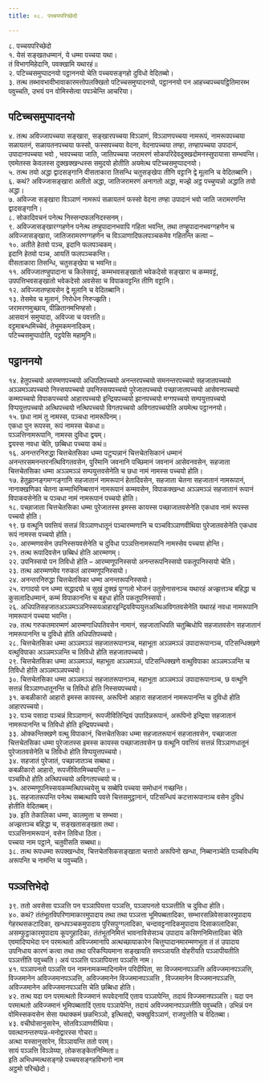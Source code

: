 ```yaml
---
title: ०८. पच्चयपरिच्छेदो

---
```

८. पच्चयपरिच्छेदो  
१. येसं सङ्खतधम्मानं, ये धम्मा पच्चया यथा।  
तं विभागमिहेदानि, पवक्खामि यथारहं॥  
२. पटिच्चसमुप्पादनयो पट्ठाननयो चेति पच्चयसङ्गहो दुविधो वेदितब्बो।  
३. तत्थ तब्भावभावीभावाकारमत्तोपलक्खितो पटिच्चसमुप्पादनयो, पट्ठाननयो पन आहच्चपच्चयट्ठितिमारब्भ पवुच्चति, उभयं पन वोमिस्सेत्वा पपञ्चेन्ति आचरिया।  


## पटिच्चसमुप्पादनयो

४. तत्थ अविज्जापच्चया सङ्खारा, सङ्खारपच्चया विञ्ञाणं, विञ्ञाणपच्चया नामरूपं, नामरूपपच्चया सळायतनं, सळायतनपच्चया फस्सो, फस्सपच्चया वेदना, वेदनापच्चया तण्हा, तण्हापच्चया उपादानं, उपादानपच्चया भवो , भवपच्चया जाति, जातिपच्चया जरामरणं सोकपरिदेवदुक्खदोमनस्सुपायासा सम्भवन्ति। एवमेतस्स केवलस्स दुक्खक्खन्धस्स समुदयो होतीति अयमेत्थ पटिच्चसमुप्पादनयो।  
५. तत्थ तयो अद्धा द्वादसङ्गानि वीसताकारा तिसन्धि चतुसङ्खेपा तीणि वट्टानि द्वे मूलानि च वेदितब्बानि।  
६. कथं? अविज्जासङ्खारा अतीतो अद्धा, जातिजरामरणं अनागतो अद्धा, मज्झे अट्ठ पच्चुप्पन्नो अद्धाति तयो अद्धा।  
७. अविज्जा सङ्खारा विञ्ञाणं नामरूपं सळायतनं फस्सो वेदना तण्हा उपादानं भवो जाति जरामरणन्ति द्वादसङ्गानि।  
८. सोकादिवचनं पनेत्थ निस्सन्दफलनिदस्सनम्।  
९. अविज्जासङ्खारग्गहणेन पनेत्थ तण्हुपादानभवापि गहिता भवन्ति, तथा तण्हुपादानभवग्गहणेन च अविज्जासङ्खारा, जातिजरामरणग्गहणेन च विञ्ञाणादिफलपञ्चकमेव गहितन्ति कत्वा –  
१०. अतीते हेतवो पञ्च, इदानि फलपञ्चकम्।  
इदानि हेतवो पञ्च, आयतिं फलपञ्चकन्ति।  
वीसताकारा तिसन्धि, चतुसङ्खेपा च भवन्ति॥  
११. अविज्जातण्हुपादाना च किलेसवट्टं, कम्मभवसङ्खातो भवेकदेसो सङ्खारा च कम्मवट्टं, उपपत्तिभवसङ्खातो भवेकदेसो अवसेसा च विपाकवट्टन्ति तीणि वट्टानि।  
१२. अविज्जातण्हावसेन द्वे मूलानि च वेदितब्बानि।  
१३. तेसमेव च मूलानं, निरोधेन निरुज्झति।  
जरामरणमुच्छाय, पीळितानमभिण्हसो।  
आसवानं समुप्पादा, अविज्जा च पवत्तति॥  
वट्टमाबन्धमिच्चेवं, तेभूमकमनादिकम्।  
पटिच्चसमुप्पादोति, पट्ठपेसि महामुनि॥  


## पट्ठाननयो

१४. हेतुपच्चयो आरम्मणपच्चयो अधिपतिपच्चयो अनन्तरपच्चयो समनन्तरपच्चयो सहजातपच्चयो अञ्ञमञ्ञपच्चयो निस्सयपच्चयो उपनिस्सयपच्चयो पुरेजातपच्चयो पच्छाजातपच्चयो आसेवनपच्चयो कम्मपच्चयो विपाकपच्चयो आहारपच्चयो इन्द्रियपच्चयो झानपच्चयो मग्गपच्चयो सम्पयुत्तपच्चयो विप्पयुत्तपच्चयो अत्थिपच्चयो नत्थिपच्चयो विगतपच्चयो अविगतपच्चयोति अयमेत्थ पट्ठाननयो।  
१५. छधा नामं तु नामस्स, पञ्चधा नामरूपिनम्।  
एकधा पुन रूपस्स, रूपं नामस्स चेकधा॥  
पञ्ञत्तिनामरूपानि, नामस्स दुविधा द्वयम्।  
द्वयस्स नवधा चेति, छब्बिधा पच्चया कथं॥  
१६. अनन्तरनिरुद्धा चित्तचेतसिका धम्मा पटुप्पन्नानं चित्तचेतसिकानं धम्मानं अनन्तरसमनन्तरनत्थिविगतवसेन, पुरिमानि जवनानि पच्छिमानं जवनानं आसेवनवसेन, सहजाता चित्तचेतसिका धम्मा अञ्ञमञ्ञं सम्पयुत्तवसेनेति च छधा नामं नामस्स पच्चयो होति।  
१७. हेतुझानङ्गमग्गङ्गानि सहजातानं नामरूपानं हेतादिवसेन, सहजाता चेतना सहजातानं नामरूपानं, नानाक्खणिका चेतना कम्माभिनिब्बत्तानं नामरूपानं कम्मवसेन, विपाकक्खन्धा अञ्ञमञ्ञं सहजातानं रूपानं विपाकवसेनेति च पञ्चधा नामं नामरूपानं पच्चयो होति।  
१८. पच्छाजाता चित्तचेतसिका धम्मा पुरेजातस्स इमस्स कायस्स पच्छाजातवसेनेति एकधाव नामं रूपस्स पच्चयो होति।  
१९. छ वत्थूनि पवत्तियं सत्तन्नं विञ्ञाणधातूनं पञ्चारम्मणानि च पञ्चविञ्ञाणवीथिया पुरेजातवसेनेति एकधाव रूपं नामस्स पच्चयो होति।  
२०. आरम्मणवसेन उपनिस्सयवसेनेति च दुविधा पञ्ञत्तिनामरूपानि नामस्सेव पच्चया होन्ति।  
२१. तत्थ रूपादिवसेन छब्बिधं होति आरम्मणम्।  
२२. उपनिस्सयो पन तिविधो होति – आरम्मणूपनिस्सयो अनन्तरूपनिस्सयो पकतूपनिस्सयो चेति।  
२३. तत्थ आरम्मणमेव गरुकतं आरम्मणूपनिस्सयो।  
२४. अनन्तरनिरुद्धा चित्तचेतसिका धम्मा अनन्तरूपनिस्सयो।  
२५. रागादयो पन धम्मा सद्धादयो च सुखं दुक्खं पुग्गलो भोजनं उतुसेनासनञ्च यथारहं अज्झत्तञ्च बहिद्धा च कुसलादिधम्मानं, कम्मं विपाकानन्ति च बहुधा होति पकतूपनिस्सयो।  
२६. अधिपतिसहजातअञ्ञमञ्ञनिस्सयआहारइन्द्रियविप्पयुत्तअत्थिअविगतवसेनेति यथारहं नवधा नामरूपानि नामरूपानं पच्चया भवन्ति।  
२७. तत्थ गरुकतमारम्मणं आरम्मणाधिपतिवसेन नामानं, सहजाताधिपति चतुब्बिधोपि सहजातवसेन सहजातानं नामरूपानन्ति च दुविधो होति अधिपतिपच्चयो।  
२८. चित्तचेतसिका धम्मा अञ्ञमञ्ञं सहजातरूपानञ्च, महाभूता अञ्ञमञ्ञं उपादारूपानञ्च, पटिसन्धिक्खणे वत्थुविपाका अञ्ञमञ्ञन्ति च तिविधो होति सहजातपच्चयो।  
२९. चित्तचेतसिका धम्मा अञ्ञमञ्ञं, महाभूता अञ्ञमञ्ञं, पटिसन्धिक्खणे वत्थुविपाका अञ्ञमञ्ञन्ति च तिविधो होति अञ्ञमञ्ञपच्चयो।  
३०. चित्तचेतसिका धम्मा अञ्ञमञ्ञं सहजातरूपानञ्च, महाभूता अञ्ञमञ्ञं उपादारूपानञ्च, छ वत्थूनि सत्तन्नं विञ्ञाणधातूनन्ति च तिविधो होति निस्सयपच्चयो।  
३१. कबळीकारो आहारो इमस्स कायस्स, अरूपिनो आहारा सहजातानं नामरूपानन्ति च दुविधो होति आहारपच्चयो।  
३२. पञ्च पसादा पञ्चन्नं विञ्ञाणानं, रूपजीवितिन्द्रियं उपादिन्नरूपानं, अरूपिनो इन्द्रिया सहजातानं नामरूपानन्ति च तिविधो होति इन्द्रियपच्चयो।  
३३. ओक्कन्तिक्खणे वत्थु विपाकानं, चित्तचेतसिका धम्मा सहजातरूपानं सहजातवसेन, पच्छाजाता चित्तचेतसिका धम्मा पुरेजातस्स इमस्स कायस्स पच्छाजातवसेन छ वत्थूनि पवत्तियं सत्तन्नं विञ्ञाणधातूनं पुरेजातवसेनेति च तिविधो होति विप्पयुत्तपच्चयो।  
३४. सहजातं पुरेजातं, पच्छाजातञ्च सब्बथा।  
कबळीकारो आहारो, रूपजीवितमिच्चयन्ति॥ –  
पञ्चविधो होति अत्थिपच्चयो अविगतपच्चयो च।  
३५. आरम्मणूपनिस्सयकम्मत्थिपच्चयेसु च सब्बेपि पच्चया समोधानं गच्छन्ति।  
३६. सहजातरूपन्ति पनेत्थ सब्बत्थापि पवत्ते चित्तसमुट्ठानानं, पटिसन्धियं कटत्तारूपानञ्च वसेन दुविधं होतीति वेदितब्बम्।  
३७. इति तेकालिका धम्मा, कालमुत्ता च सम्भवा।  
अज्झत्तञ्च बहिद्धा च, सङ्खतासङ्खता तथा।  
पञ्ञत्तिनामरूपानं, वसेन तिविधा ठिता।  
पच्चया नाम पट्ठाने, चतुवीसति सब्बथा॥  
३८. तत्थ रूपधम्मा रूपक्खन्धोव, चित्तचेतसिकसङ्खाता चत्तारो अरूपिनो खन्धा, निब्बानञ्चेति पञ्चविधम्पि अरूपन्ति च नामन्ति च पवुच्चति।  


## पञ्ञत्तिभेदो

३९. ततो अवसेसा पञ्ञत्ति पन पञ्ञापियत्ता पञ्ञत्ति, पञ्ञापनतो पञ्ञत्तीति च दुविधा होति।  
४०. कथं? तंतंभूतविपरिणामाकारमुपादाय तथा तथा पञ्ञत्ता भूमिपब्बतादिका, सम्भारसन्निवेसाकारमुपादाय गेहरथसकटादिका, खन्धपञ्चकमुपादाय पुरिसपुग्गलादिका, चन्दावट्टनादिकमुपादाय दिसाकालादिका, असम्फुट्ठाकारमुपादाय कूपगुहादिका, तंतंभूतनिमित्तं भावनाविसेसञ्च उपादाय कसिणनिमित्तादिका चेति एवमादिप्पभेदा पन परमत्थतो अविज्जमानापि अत्थच्छायाकारेन चित्तुप्पादानमारम्मणभूता तं तं उपादाय उपनिधाय कारणं कत्वा तथा तथा परिकप्पियमाना सङ्खायति समञ्ञायति वोहरीयति पञ्ञापीयतीति पञ्ञत्तीति पवुच्चति। अयं पञ्ञत्ति पञ्ञापियत्ता पञ्ञत्ति नाम।  
४१. पञ्ञापनतो पञ्ञत्ति पन नामनामकम्मादिनामेन परिदीपिता, सा विज्जमानपञ्ञत्ति अविज्जमानपञ्ञत्ति, विज्जमानेन अविज्जमानपञ्ञत्ति, अविज्जमानेन विज्जमानपञ्ञत्ति , विज्जमानेन विज्जमानपञ्ञत्ति, अविज्जमानेन अविज्जमानपञ्ञत्ति चेति छब्बिधा होति।  
४२. तत्थ यदा पन परमत्थतो विज्जमानं रूपवेदनादिं एताय पञ्ञापेन्ति, तदायं विज्जमानपञ्ञत्ति। यदा पन परमत्थतो अविज्जमानं भूमिपब्बतादिं एताय पञ्ञापेन्ति, तदायं अविज्जमानपञ्ञत्तीति पवुच्चति। उभिन्नं पन वोमिस्सकवसेन सेसा यथाक्कमं छळभिञ्ञो, इत्थिसद्दो, चक्खुविञ्ञाणं, राजपुत्तोति च वेदितब्बा।  
४३. वचीघोसानुसारेन, सोतविञ्ञाणवीथिया।  
पवत्थानन्तरुप्पन्न-मनोद्वारस्स गोचरा॥  
अत्था यस्सानुसारेन, विञ्ञायन्ति ततो परम्।  
सायं पञ्ञत्ति विञ्ञेय्या, लोकसङ्केतनिम्मिता॥  
इति अभिधम्मत्थसङ्गहे पच्चयसङ्गहविभागो नाम  
अट्ठमो परिच्छेदो।  